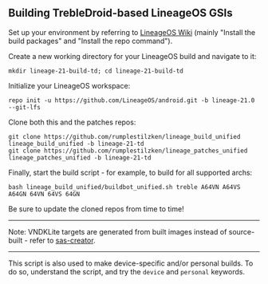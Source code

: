 
## Building TrebleDroid-based LineageOS GSIs ##

Set up your environment by referring to [LineageOS Wiki](https://wiki.lineageos.org/devices/TP1803/build) (mainly "Install the build packages" and "Install the repo command").

Create a new working directory for your LineageOS build and navigate to it:

    mkdir lineage-21-build-td; cd lineage-21-build-td

Initialize your LineageOS workspace:

    repo init -u https://github.com/LineageOS/android.git -b lineage-21.0 --git-lfs

Clone both this and the patches repos:

    git clone https://github.com/rumplestilzken/lineage_build_unified lineage_build_unified -b lineage-21-td
    git clone https://github.com/rumplestilzken/lineage_patches_unified lineage_patches_unified -b lineage-21-td

Finally, start the build script - for example, to build for all supported archs:

    bash lineage_build_unified/buildbot_unified.sh treble A64VN A64VS A64GN 64VN 64VS 64GN

Be sure to update the cloned repos from time to time!

---

Note: VNDKLite targets are generated from built images instead of source-built - refer to [sas-creator](https://github.com/AndyCGYan/sas-creator).

---

This script is also used to make device-specific and/or personal builds. To do so, understand the script, and try the `device` and `personal` keywords.
